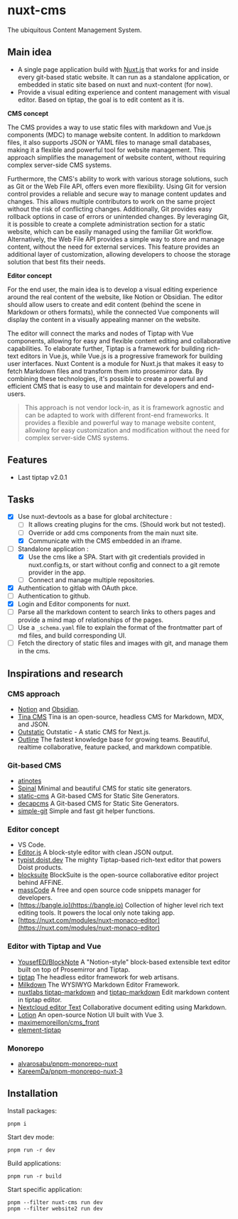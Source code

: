 # nuxt-cms

The ubiquitous Content Management System.

## Main idea

- A single page application build with [Nuxt.js](https://nuxt.com) that works for and inside every git-based static website. It can run as a standalone application, or embedded in static site based on nuxt and nuxt-content (for now).
- Provide a visual editing experience and content management with visual editor. Based on tiptap, the goal is to edit content as it is.

**CMS concept**

The CMS provides a way to use static files with markdown and Vue.js components (MDC) to manage website content. In addition to markdown files, it also supports JSON or YAML files to manage small databases, making it a flexible and powerful tool for website management. This approach simplifies the management of website content, without requiring complex server-side CMS systems.

Furthermore, the CMS's ability to work with various storage solutions, such as Git or the Web File API, offers even more flexibility.
Using Git for version control provides a reliable and secure way to manage content updates and changes. This allows multiple contributors to work on the same project without the risk of conflicting changes. Additionally, Git provides easy rollback options in case of errors or unintended changes. By leveraging Git, it is possible to create a complete administration section for a static website, which can be easily managed using the familiar Git workflow.
Alternatively, the Web File API provides a simple way to store and manage content, without the need for external services. This feature provides an additional layer of customization, allowing developers to choose the storage solution that best fits their needs.

**Editor concept**

For the end user, the main idea is to develop a visual editing experience around the real content of the website, like Notion or Obsidian.
The editor should allow users to create and edit content (behind the scene in Markdown or others formats), while the connected Vue components will display the content in a visually appealing manner on the website.

The editor will connect the marks and nodes of Tiptap with Vue components, allowing for easy and flexible content editing and collaborative capabilities. To elaborate further, Tiptap is a framework for building rich-text editors in Vue.js, while Vue.js is a progressive framework for building user interfaces. Nuxt Content is a module for Nuxt.js that makes it easy to fetch Markdown files and transform them into prosemirror data. By combining these technologies, it's possible to create a powerful and efficient CMS that is easy to use and maintain for developers and end-users.

> This approach is not vendor lock-in, as it is framework agnostic and can be adapted to work with different front-end frameworks. It provides a flexible and powerful way to manage website content, allowing for easy customization and modification without the need for complex server-side CMS systems.


## Features

- Last tiptap v2.0.1

## Tasks

- [x] Use nuxt-devtools as a base for global architecture :
  - [ ] It allows creating plugins for the cms. (Should work but not tested).
  - [ ] Override or add cms components from the main nuxt site.
  - [x] Communicate with the CMS embedded in an iframe.
- [ ] Standalone application :
  - [x] Use the cms like a SPA. Start with git credentials provided in nuxt.config.ts, or start without config and connect to a git remote provider in the app.
  - [ ] Connect and manage multiple repositories.
- [x] Authentication to gitlab with OAuth pkce.
- [ ] Authentication to github.
- [x] Login and Editor components for nuxt.
- [ ] Parse all the markdown content to search links to others pages and provide a mind map of relationships of the pages.
- [ ] Use a `_schema.yaml` file to explain the format of the frontmatter part of md files, and build corresponding UI.
- [ ] Fetch the directory of static files and images with git, and manage them in the cms.

## Inspirations and research

### CMS approach

- [Notion](https://notion.io) and [Obsidian](https://obsidian.md).
- [Tina CMS](https://tina.io) Tina is an open-source, headless CMS for Markdown, MDX, and JSON.
- [Outstatic](https://github.com/avitorio/outstatic/tree/canary) Outstatic - A static CMS for Next.js.
- [Outline](https://www.getoutline.com) The fastest knowledge base for growing teams. Beautiful, realtime collaborative, feature packed, and markdown compatible.

### Git-based CMS

- [atinotes](https://github.com/Atinux/atinotes)
- [Spinal](https://spinalcms.com) Minimal and beautiful CMS for static site generators.
- [static-cms](https://github.com/StaticJsCMS/static-cms) A Git-based CMS for Static Site Generators.
- [decapcms](https://github.com/decaporg/decap-cms) A Git-based CMS for Static Site Generators.
- [simple-git](https://github.com/Brooooooklyn/simple-git) Simple and fast git helper functions.
  
### Editor concept

- VS Code.
- [Editor.js](https://github.com/codex-team/editor.js) A block-style editor with clean JSON output.
- [typist.doist.dev](https://typist.doist.dev/) The mighty Tiptap-based rich-text editor that powers Doist products.
- [blocksuite](https://github.com/toeverything/blocksuite) BlockSuite is the open-source collaborative editor project behind AFFiNE.
- [massCode](https://github.com/massCodeIO/massCode) A free and open source code snippets manager for developers.
- [https://bangle.io](https://bangle.io) Collection of higher level rich text editing tools. It powers the local only note taking app.
- [https://nuxt.com/modules/nuxt-monaco-editor](https://nuxt.com/modules/nuxt-monaco-editor)
  
### Editor with Tiptap and Vue

- [YousefED/BlockNote](https://github.com/YousefED/BlockNote) A "Notion-style" block-based extensible text editor built on top of Prosemirror and Tiptap.
- [tiptap](https://github.com/ueberdosis/tiptap) The headless editor framework for web artisans.
- [Milkdown](https://milkdown.dev) The WYSIWYG Markdown Editor Framework.
- [nuxtlabs tiptap-markdown](https://github.com/nuxtlabs/tiptap-markdown) and [tiptap-markdown](https://github.com/aguingand/tiptap-markdown/compare/main...refactor-extensions) Edit markdown content in tiptap editor.
- [Nextcloud editor Text](https://github.com/nextcloud/text) Collaborative document editing using Markdown.
- [Lotion](https://lotion.dashibase.com) An open-source Notion UI built with Vue 3.
- [maximemoreillon/cms_front](https://github.com/maximemoreillon/cms_front)
- [element-tiptap](https://github.com/Leecason/element-tiptap)

### Monorepo

- [alvarosabu/pnpm-monorepo-nuxt](https://github.com/alvarosabu/pnpm-monorepo-nuxt)
- [KareemDa/pnpm-monorepo-nuxt-3](https://github.com/KareemDa/pnpm-monorepo-nuxt-3)

## Installation

Install packages:

```shell
pnpm i
```

Start dev mode:

```shell
pnpm run -r dev
```

Build applications:

```shell
pnpm run -r build
```

Start specific application:

```shell
pnpm --filter nuxt-cms run dev
pnpm --filter website2 run dev
```
